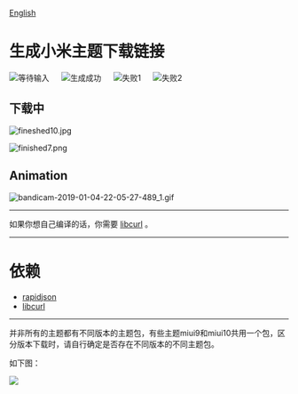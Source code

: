 [English](readme.md)

# 生成小米主题下载链接
![等待输入](https://i.loli.net/2018/12/04/5c05de3f915ea.jpg)
　
![生成成功](https://i.loli.net/2018/12/04/5c05de3fb0267.jpg)
　
![失败1](https://i.loli.net/2018/12/04/5c05de4086ab1.jpg)
　
![失败2](https://i.loli.net/2018/12/04/5c05de40793c0.jpg)

## 下载中

![fineshed10.jpg](https://i.loli.net/2019/01/03/5c2df8f4e8b83.jpg)

![finished7.png](https://i.loli.net/2019/01/03/5c2df8f5355e2.png)

## Animation

![bandicam-2019-01-04-22-05-27-489_1.gif](https://i.loli.net/2019/01/04/5c2f6d0279a8f.gif)

-----
如果你想自己编译的话，你需要 [libcurl](https://curl.haxx.se/download.html) 。

-----
# 依赖
 - [rapidjson](https://github.com/Tencent/rapidjson)
 - [libcurl](https://curl.haxx.se/download.html)

-----
并非所有的主题都有不同版本的主题包，有些主题miui9和miui10共用一个包，区分版本下载时，请自行确定是否存在不同版本的不同主题包。

如下图：

![](https://i.loli.net/2019/02/23/5c70f140d57c3.jpg)
